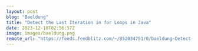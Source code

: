```yaml
---
layout: post
blog: "Baeldung"
title: "Detect the Last Iteration in for Loops in Java"
date: 2023-12-18T02:56:57Z
image: images/baeldung.png
remote_url: "https://feeds.feedblitz.com/~/852034751/0/baeldung~Detect-the-Last-Iteration-in-for-Loops-in-Java"
---
```

